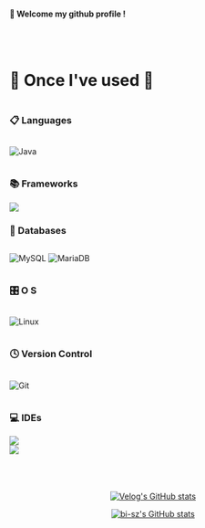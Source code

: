
####  :wave: Welcome my github profile !

  
<br/>
<br/>
  
# 🔨 Once I've used 🔨
<div style="display:flex; flex-direction:column; align-items:flex-start;">

### 📋 Languages
![Java](https://img.shields.io/badge/JAVA-007396?style=for-the-badge&logo=Java&logoColor=white)

### 📚 Frameworks
<img src="https://img.shields.io/badge/Spring Boot-6DB33F?style=for-the-badge&logo=spring boot&logoColor=white">

### 💾 Databases
![MySQL](https://img.shields.io/badge/MySQL-4479A1?style=for-the-badge&logo=MySQL&logoColor=white) ![MariaDB](https://img.shields.io/badge/MariaDB-003545?style=for-the-badge&logo=mariadb&logoColor=white)

### 🎛️ O S
![Linux](https://img.shields.io/badge/Linux-FCC624?style=for-the-badge&logo=linux&logoColor=black)

### 🕓 Version Control
![Git](https://img.shields.io/badge/git-%23F05033.svg?style=for-the-badge&logo=git&logoColor=white)

### 💻 IDEs
<img src="https://img.shields.io/badge/IntelliJ IDEA-000000.svg?style=for-the-badge&logo=intellij-idea&logoColor=white">
<img src="https://img.shields.io/badge/DBeaver-4D4D4D?style=flat-square&logo=dbeaver&logoColor=white">

</div>

<br/>
<br/>
<br/>

<div align="center">
  
[![Velog's GitHub stats](https://velog-readme-stats.vercel.app/api?name=jjjaehoon)](https://github.com/eungyeole/velog-readme-stats)

[![bi-sz's GitHub stats](https://github-readme-stats.vercel.app/api?username=jjjaehoon&include_all_commits=true&show_icons=true&theme=cobalt)](https://github.com/bi-sz/github-readme-stats)

</div>


